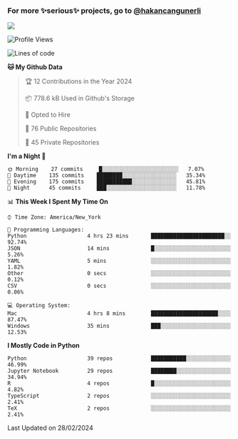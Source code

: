 ### For more ✨serious✨ projects, go to [@hakancangunerli](https://github.com/hakancangunerli)

![](https://github-readme-stats.vercel.app/api/top-langs/?username=hakancangunerli&layout=compact&hide=jupyter%20notebook,tex,html,shell,CSS,Ruby,Makefile,EmberScript,MATLAB,C&langs_count=6&exclude_repo=2015-csharp,gt_code,gsu_code,uga_code,uga_robotics)

<!--START_SECTION:waka-->
![Profile Views](http://img.shields.io/badge/Profile%20Views-0-blue)

![Lines of code](https://img.shields.io/badge/From%20Hello%20World%20I%27ve%20Written-479847%20lines%20of%20code-blue)

**🐱 My Github Data** 

> 🏆 12 Contributions in the Year 2024
 > 
> 📦 778.6 kB Used in Github's Storage 
 > 
> 💼 Opted to Hire
 > 
> 📜 76 Public Repositories 
 > 
> 🔑 45 Private Repositories  
 > 
**I'm a Night 🦉** 

```text
🌞 Morning    27 commits     █░░░░░░░░░░░░░░░░░░░░░░░░   7.07% 
🌆 Daytime    135 commits    ████████░░░░░░░░░░░░░░░░░   35.34% 
🌃 Evening    175 commits    ███████████░░░░░░░░░░░░░░   45.81% 
🌙 Night      45 commits     ███░░░░░░░░░░░░░░░░░░░░░░   11.78%

```


📊 **This Week I Spent My Time On** 

```text
⌚︎ Time Zone: America/New_York

💬 Programming Languages: 
Python                   4 hrs 23 mins       ███████████████████████░░   92.74% 
JSON                     14 mins             █░░░░░░░░░░░░░░░░░░░░░░░░   5.26% 
YAML                     5 mins              ░░░░░░░░░░░░░░░░░░░░░░░░░   1.82% 
Other                    0 secs              ░░░░░░░░░░░░░░░░░░░░░░░░░   0.12% 
CSV                      0 secs              ░░░░░░░░░░░░░░░░░░░░░░░░░   0.06%

💻 Operating System: 
Mac                      4 hrs 8 mins        █████████████████████░░░░   87.47% 
Windows                  35 mins             ███░░░░░░░░░░░░░░░░░░░░░░   12.53%

```

**I Mostly Code in Python** 

```text
Python                   39 repos            ███████████░░░░░░░░░░░░░░   46.99% 
Jupyter Notebook         29 repos            ████████░░░░░░░░░░░░░░░░░   34.94% 
R                        4 repos             █░░░░░░░░░░░░░░░░░░░░░░░░   4.82% 
TypeScript               2 repos             ░░░░░░░░░░░░░░░░░░░░░░░░░   2.41% 
TeX                      2 repos             ░░░░░░░░░░░░░░░░░░░░░░░░░   2.41%

```



 Last Updated on 28/02/2024
<!--END_SECTION:waka-->


